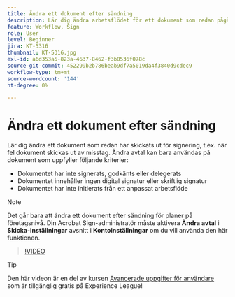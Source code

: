 ```yaml
---
title: Ändra ett dokument efter sändning
description: Lär dig ändra arbetsflödet för ett dokument som redan pågår
feature: Workflow, Sign
role: User
level: Beginner
jira: KT-5316
thumbnail: KT-5316.jpg
exl-id: a6d353a5-823a-4637-8462-f3b8536f078c
source-git-commit: 452299b2b786beab9df7a5019da4f3840d9cdec9
workflow-type: tm+mt
source-wordcount: '144'
ht-degree: 0%

---
```


# Ändra ett dokument efter sändning

Lär dig ändra ett dokument som redan har skickats ut för signering, t.ex. när fel dokument skickas ut av misstag. Ändra avtal kan bara användas på dokument som uppfyller följande kriterier:

* Dokumentet har inte signerats, godkänts eller delegerats
* Dokumentet innehåller ingen digital signatur eller skriftlig signatur
* Dokumentet har inte initierats från ett anpassat arbetsflöde


>[!NOTE]
>
>Det går bara att ändra ett dokument efter sändning för planer på företagsnivå. Din Acrobat Sign-administratör måste aktivera **Ändra avtal** i **Skicka-inställningar** avsnitt i **Kontoinställningar** om du vill använda den här funktionen.

>[!VIDEO](https://video.tv.adobe.com/v/342299?quality=12&learn=on&hidetitle=true)

>[!TIP]
>
>Den här videon är en del av kursen [Avancerade uppgifter för användare](https://experienceleague.adobe.com/?recommended=Sign-U-1-2020.3) som är tillgänglig gratis på Experience League!
